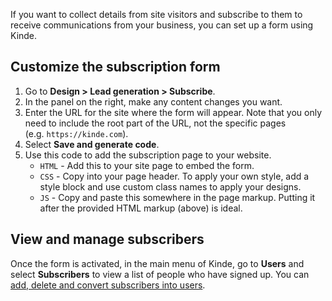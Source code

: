 
If you want to collect details from site visitors and subscribe to them to receive communications from your business, you can set up a form using Kinde.

## Customize the subscription form

1. Go to **Design > Lead generation > Subscribe**.
2. In the panel on the right, make any content changes you want.
3. Enter the URL for the site where the form will appear. Note that you only need to include the root part of the URL, not the specific pages (e.g. `https://kinde.com`).
4. Select **Save and generate code**.
5. Use this code to add the subscription page to your website.
   - `HTML` - Add this to your site page to embed the form.
   - `CSS` - Copy into your page header. To apply your own style, add a style block and use custom class names to apply your designs.
   - `JS` - Copy and paste this somewhere in the page markup. Putting it after the provided HTML markup (above) is ideal.

## **View and manage subscribers**

Once the form is activated, in the main menu of Kinde, go to **Users** and select **Subscribers** to view a list of people who have signed up. You can [add, delete and convert subscribers into users](/manage-users/add-and-edit/manage-subscribers/).
